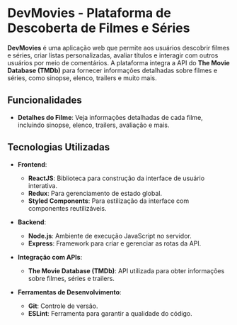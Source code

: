 # DevMovies - Plataforma de Descoberta de Filmes e Séries

**DevMovies** é uma aplicação web que permite aos usuários descobrir filmes e séries, criar listas personalizadas, avaliar títulos e interagir com outros usuários por meio de comentários. A plataforma integra a API do **The Movie Database (TMDb)** para fornecer informações detalhadas sobre filmes e séries, como sinopse, elenco, trailers e muito mais.

## Funcionalidades

- **Detalhes do Filme**: Veja informações detalhadas de cada filme, incluindo sinopse, elenco, trailers, avaliação e mais.


## Tecnologias Utilizadas

- **Frontend**:  
  - **ReactJS**: Biblioteca para construção da interface de usuário interativa.
  - **Redux**: Para gerenciamento de estado global.
  - **Styled Components**: Para estilização da interface com componentes reutilizáveis.
  
- **Backend**:  
  - **Node.js**: Ambiente de execução JavaScript no servidor.
  - **Express**: Framework para criar e gerenciar as rotas da API.
  
- **Integração com APIs**:  
  - **The Movie Database (TMDb)**: API utilizada para obter informações sobre filmes, séries e trailers.

- **Ferramentas de Desenvolvimento**:  
  - **Git**: Controle de versão.
  - **ESLint**: Ferramenta para garantir a qualidade do código.


